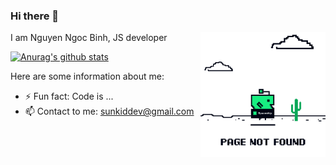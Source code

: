 ### Hi there 👋

<div>
  <img align='right' src='https://raw.githubusercontent.com/sunkid1995/sunkid1995/main/giphy.gif' width='200"'>

  I am Nguyen Ngoc Binh, JS developer

  [![Anurag's github stats](https://github-readme-stats.vercel.app/api?username=sunkid1995)](https://github.com/anuraghazra/github-readme-stats)

  <!-- [![Top Langs](https://github-readme-stats.vercel.app/api/top-langs/?username=anuraghazra&layout=compact)](https://github.com/anuraghazra/github-readme-stats) -->
</div>

Here are some information about me:
- ⚡ Fun fact: Code is ...
- 📫 Contact to me: sunkiddev@gmail.com
